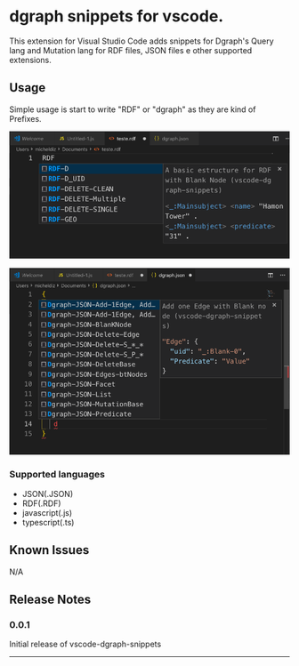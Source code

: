 # dgraph snippets for vscode.

This extension for Visual Studio Code adds snippets for Dgraph's Query lang and Mutation lang for RDF files, JSON files e other supported extensions.

## Usage

Simple usage is start to write "RDF" or "dgraph" as they are kind of Prefixes.

![Prefixes](/images/cap1.png)

![Prefixes](/images/cap2.png)

### Supported languages
* JSON(.JSON)
* RDF(.RDF)
* javascript(.js)
* typescript(.ts)

## Known Issues

N/A

## Release Notes


### 0.0.1

Initial release of vscode-dgraph-snippets

-----------------------------------------------------------------------------------------------------------
